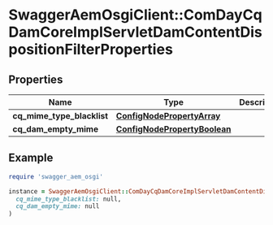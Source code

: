 # SwaggerAemOsgiClient::ComDayCqDamCoreImplServletDamContentDispositionFilterProperties

## Properties

| Name | Type | Description | Notes |
| ---- | ---- | ----------- | ----- |
| **cq_mime_type_blacklist** | [**ConfigNodePropertyArray**](ConfigNodePropertyArray.md) |  | [optional] |
| **cq_dam_empty_mime** | [**ConfigNodePropertyBoolean**](ConfigNodePropertyBoolean.md) |  | [optional] |

## Example

```ruby
require 'swagger_aem_osgi'

instance = SwaggerAemOsgiClient::ComDayCqDamCoreImplServletDamContentDispositionFilterProperties.new(
  cq_mime_type_blacklist: null,
  cq_dam_empty_mime: null
)
```

